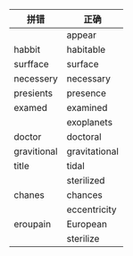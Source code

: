 
| 拼错 | 正确 |
| ---- | ---- |
|      |appear|
|habbit| habitable |
|surfface| surface|
|necessery| necessary|
|presients| presence|
|examed | examined |
| | exoplanets|
| doctor | doctoral |
| gravitional | gravitational |
| title | tidal |
| | sterilized |
| chanes | chances |
| | eccentricity | 
| eroupain | European|
|  | sterilize |